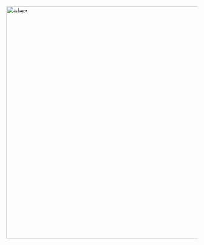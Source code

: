<img width="827" height="613" alt="حسابة" src="https://github.com/user-attachments/assets/803ce843-a70c-4fae-b195-80d7c1b0783c" />
